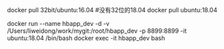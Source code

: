 docker pull 32bit/ubuntu:16.04 #没有32位的18.04
docker pull ubuntu:18.04

docker run --name hbapp_dev -d -v /Users/liweidong/work/mygit:/root/hbapp_dev -p 8899:8899 -it ubuntu:18.04 /bin/bash
docker exec -it hbapp_dev bash